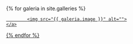 {% for galeria in site.galleries %}
    <a class="col-sm-6" href="{{galeria.image}}">
       
            <img src="{{ galeria.image }}" alt="">
    </a>
{% endfor %}
